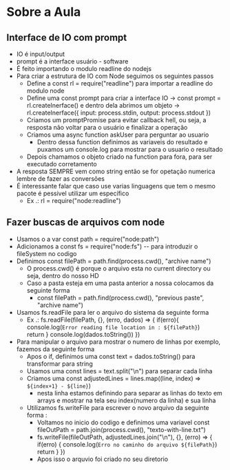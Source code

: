 # Sobre a Aula

## Interface de IO com prompt
- IO é input/output
- prompt é a interface usuário - software
- É feito importando o modulo readline do nodejs
- Para criar a estrutura de IO com Node seguimos os seguintes passos
    - Define a const rl = require("readline") para importar a readline do modulo node
    - Define uma const prompt para criar a interface IO -> const prompt = rl.createInerface() e dentro dela abrimos um objeto -> rl.createInerface({
                            input: process.stdin,
                            output: process.stdout
                        })
    - Criamos um promptPromise para evitar callback hell, ou seja, a resposta não voltar para o usuário e finalizar a operação
    - Criamos uma async function askUser para perguntar ao usuario
        - Dentro dessa function definimos as variaveis do resultado e puxamos um console.log para mostrar para o usuario o resultado
    - Depois chamamos o objeto criado na function para fora, para ser executado corretamento
- A resposta SEMPRE vem como string então se for opetação numerica lembre de fazer as conversões
- É interessante falar que caso use varias linguagens que tem o mesmo pacote é pessivel utilizar um específico
    - Ex .: rl = require("node:readline")

## Fazer buscas de arquivos com node
- Usamos o a var const path = require("node:path")
- Adicionamos a const fs = require("node:fs") -- para introduzir o fileSystem no codigo
- Definimos const filePath = path.find(process.cwd(), "archive name")
    - O process.cwd() é porque o arquivo esta no current directory ou seja, dentro do nosso HD
    - Caso a pasta esteja em uma pasta anterior a nossa colocamos da seguinte forma
        - const filePath = path.find(process.cwd(), "previous paste", "archive name")
- Usamos fs.readFile para ler o arquivo do sistema da seguinte forma
    - Ex .: fs.readFile(filePath, {}, (erro, dados) => {
                if(erro){
                    console.log(`Error reading file location in : ${filePath}`)                    
                    return
                }
                console.log(dados.toString())
            })
- Para manipular o arquivo para mostrar o numero de linhas por exemplo, fazemos da seguinte forma
    - Apos o if, definimos uma const text = dados.toString() para transformar para string
    - Usamos uma const lines = text.split("\n") para separar cada linha
    - Criamos uma const adjustedLines = lines.map((line, index) => `${index+1} - ${line}`)
        - nesta linha estamos definindo para separar as linhas do texto em arrays e mostrar na tela seu index(numero da linha) e sua linha
    - Utilizamos fs.writeFile para escrever o novo arquivo da seguinte forma :
        - Voltamos no inicio do codigo e definimos uma variavel const fileOutPath = path.join(process.cwd(), "texto-with-line.txt")
        - fs.writeFile(fileOutPath, adjustedLines.join("\n"), {}, (erro) => {
            if(erro) { 
                console.log(`Erro no caminho do arquivo ${filePath}`)
                return
            }
          })
        - Apos isso o arquvio foi criado no seu diretorio